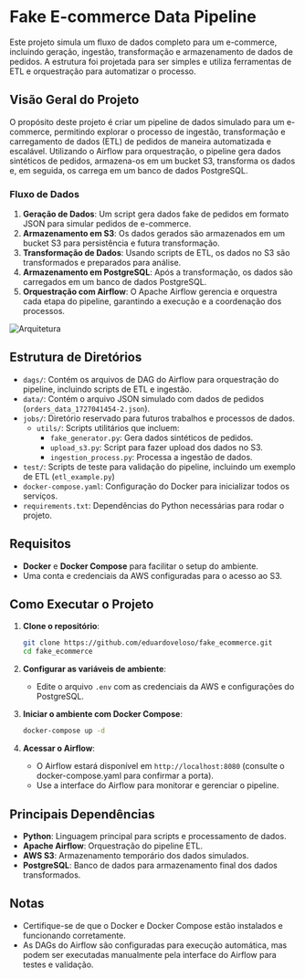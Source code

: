 
# Fake E-commerce Data Pipeline

Este projeto simula um fluxo de dados completo para um e-commerce, incluindo geração, ingestão, transformação e armazenamento de dados de pedidos. A estrutura foi projetada para ser simples e utiliza ferramentas de ETL e orquestração para automatizar o processo.

## Visão Geral do Projeto

O propósito deste projeto é criar um pipeline de dados simulado para um e-commerce, permitindo explorar o processo de ingestão, transformação e carregamento de dados (ETL) de pedidos de maneira automatizada e escalável. Utilizando o Airflow para orquestração, o pipeline gera dados sintéticos de pedidos, armazena-os em um bucket S3, transforma os dados e, em seguida, os carrega em um banco de dados PostgreSQL.

### Fluxo de Dados

1. **Geração de Dados**: Um script gera dados fake de pedidos em formato JSON para simular pedidos de e-commerce.
2. **Armazenamento em S3**: Os dados gerados são armazenados em um bucket S3 para persistência e futura transformação.
3. **Transformação de Dados**: Usando scripts de ETL, os dados no S3 são transformados e preparados para análise.
4. **Armazenamento em PostgreSQL**: Após a transformação, os dados são carregados em um banco de dados PostgreSQL.
5. **Orquestração com Airflow**: O Apache Airflow gerencia e orquestra cada etapa do pipeline, garantindo a execução e a coordenação dos processos.

![Arquitetura](https://lh7-rt.googleusercontent.com/docsz/AD_4nXc9-p4_nETi7LC5ITX2lhugWPpAWorGEHkLCEvTPgloFmnXTaE73pKEk9B5sxA49f9JpvyRgcKsuALVQ_KAnh130bFoaezxkIQ6bWXUSuJQbA7Xs9CiTmZ6pARkZRTwpuL2mZAoIh0ViTsqm6Z4IKE7sUQP?key=RymDh7qbhCFSE8YzTt8rCw)

## Estrutura de Diretórios

- `dags/`: Contém os arquivos de DAG do Airflow para orquestração do pipeline, incluindo scripts de ETL e ingestão.
- `data/`: Contém o arquivo JSON simulado com dados de pedidos (`orders_data_1727041454-2.json`).
- `jobs/`: Diretório reservado para futuros trabalhos e processos de dados.
  - `utils/`: Scripts utilitários que incluem:
    - `fake_generator.py`: Gera dados sintéticos de pedidos.
    - `upload_s3.py`: Script para fazer upload dos dados no S3.
    - `ingestion_process.py`: Processa a ingestão de dados.
- `test/`: Scripts de teste para validação do pipeline, incluindo um exemplo de ETL (`etl_example.py`)
- `docker-compose.yaml`: Configuração do Docker para inicializar todos os serviços.
- `requirements.txt`: Dependências do Python necessárias para rodar o projeto.

## Requisitos

- **Docker** e **Docker Compose** para facilitar o setup do ambiente.
- Uma conta e credenciais da AWS configuradas para o acesso ao S3.

## Como Executar o Projeto

1. **Clone o repositório**:

   ```bash
   git clone https://github.com/eduardoveloso/fake_ecommerce.git
   cd fake_ecommerce
   ```

2. **Configurar as variáveis de ambiente**:
   - Edite o arquivo `.env` com as credenciais da AWS e configurações do PostgreSQL.

3. **Iniciar o ambiente com Docker Compose**:

   ```bash
   docker-compose up -d
   ```

4. **Acessar o Airflow**:
   - O Airflow estará disponível em `http://localhost:8080` (consulte o docker-compose.yaml para confirmar a porta).
   - Use a interface do Airflow para monitorar e gerenciar o pipeline.

## Principais Dependências

- **Python**: Linguagem principal para scripts e processamento de dados.
- **Apache Airflow**: Orquestração do pipeline ETL.
- **AWS S3**: Armazenamento temporário dos dados simulados.
- **PostgreSQL**: Banco de dados para armazenamento final dos dados transformados.

## Notas

- Certifique-se de que o Docker e Docker Compose estão instalados e funcionando corretamente.
- As DAGs do Airflow são configuradas para execução automática, mas podem ser executadas manualmente pela interface do Airflow para testes e validação.
